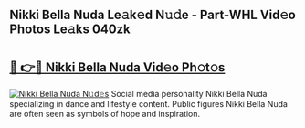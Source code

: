 ## Nikki Bella Nuda Le𝚊k𝚎d N𝚞𝚍e - Part-WHL Vid𝚎o Photos Le𝚊ks 040zk

# <h2><a href="http://fbdcqf6.evod.top/?m=Nikki+Bella+Nuda">🔗 👉🔴 Nikki Bella Nuda Vid𝚎o Ph𝚘t𝚘s</a></h2>

[![Nikki Bella Nuda N𝚞d𝚎s](https://i.imgur.com/8V9OHl7.gif)](http://fbdcqf6.evod.top/?m=Nikki+Bella+Nuda)
Social media personality Nikki Bella Nuda specializing in dance and lifestyle content. Public figures Nikki Bella Nuda are often seen as symbols of hope and inspiration. 
